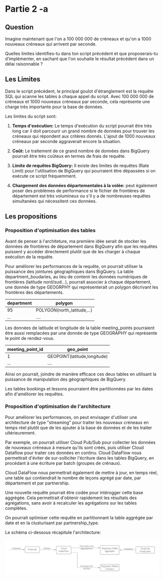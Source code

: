 # Partie 2 -a

## Question

Imagine maintenant que l'on a 100 000 000 de créneaux et qu'on a 1000 nouveaux
créneaux qui arrivent par seconde.

Quelles limites identifies-tu dans ton script précédent et que proposerais-tu
d’implémenter, en sachant que l'on souhaite le résultat précédent dans un
délai raisonnable ?

## Les Limites

Dans le script précédent, le principal goulot d'étranglement est la requête SQL qui scanne les tables à chaque appel du
script.
Avec 100 000 000 de créneaux et 1000 nouveaux créneaux par seconde, cela représente une charge très importante pour la
base de données.

Les limites du script sont:

1. **Temps d'exécution:** Le temps d'exécution du script pourrait être très long car il doit parcourir un grand nombre
   de données pour trouver les créneaux qui répondent aux critères donnés.
   L'ajout de 1000 nouveaux créneaux par seconde aggraverait encore la situation.

2. **Coût:** Le traitement de ce grand nombre de données dans BigQuery pourrait être très coûteux en termes de frais de
   requête.

3. **Limite de requêtes BigQuery:** Il existe des limites de requêtes (Rate Limit) pour l'utilisation de BigQuery qui pourraient être
   dépassées si on exécute ce script fréquemment.

4. **Chargement des données départementales à la volée:** peut également poser des problèmes de performance si le
   fichier de frontières de département est très volumineux ou s'il y a de
   nombreuses requêtes simultanées qui nécessitent ces données.

## Les propositions

### Proposition d'optimisation des tables

Avant de penser à l'architeture, ma première idée serait de stocker les données de frontières de département dans
BigQuery afin que les requêtes puissent y accéder directement plutôt que de les charger à chaque exécution de la
requête.

Pour améliorer les performances de la requête, on pourrait utiliser la puissance des jointures géographiques dans
BigQuery.
La table department_boudaries, au lieu de contenir les données numériques de frontières (latitude
nord/sud...), pourrait associer à chaque département, une donnée de type GEOGRPHY qui représenterait un
polygon décrivant les frontières des départements.

| department | polygon                     |
|------------|-----------------------------|
| 95         | POLYGON(north_latitude,...) |
| ...        | ....                        |

Les données de latitude et longitude de la table meeting_points pourraient être aussi remplacées par une donnée de type
GEOGRAPHY qui représente le point de rendez-vous.

| meeting_point_id | geo_point                    |
|------------------|------------------------------|
| 1                | GEOPOINT(latitude,longitude) |
| ...              | ....                         |

Ainsi on pourrait, joindre de manière efficace ces deux tables en utilisant la puissance de manipulation des
géographiques de BigQuery.

Les tables bookings et lessons pourraient être partitionnées par les dates afin d'améliorer les requêtes.

### Proposition d'optimisation de l'architecture

Pour améliorer les performances, on peut envisager d'utiliser une architecture de type "streaming" pour traiter les
nouveaux créneaux en temps réel plutôt que de les ajouter à la base de données et de les traiter ultérieurement.

Par exemple, on pourrait utiliser Cloud Pub/Sub pour collecter les données de nouveaux créneaux à mesure qu'ils sont
créés, puis utiliser Cloud Dataflow pour traiter ces données en continu.
Cloud DataFlow nous permettrait d'éviter de sur-solliciter l'écriture dans les tables BigQuery, en procédant à une
écriture par batch (groupes de crénaux).

Cloud DataFlow nous permettrait également de mettre à jour, en temps réel, une table qui contiendrait le nombre de
leçons agrégé par date, par département et par partnership.

Une nouvelle requête pourrait être codée pour intérogger cette base aggrégée. Cela permettrait d'obtenir rapidement les
résultats des agrégations, sans avoir à recalculer les agrégations sur les tables complètes.

On pourrait optimiser cette requête en partitionnant la table aggrégée par date et en la clusturisant par
partnership_type.

Le schéma ci-dessous récapitule l'architecture:

![Architecture](./images/archi_requests.png)

                           


